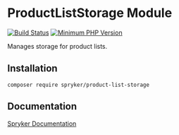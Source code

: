 # ProductListStorage Module
[![Build Status](https://travis-ci.org/spryker/product-list-storage.svg)](https://travis-ci.org/spryker/product-list-storage)
[![Minimum PHP Version](https://img.shields.io/badge/php-%3E%3D%207.3-8892BF.svg)](https://php.net/)

Manages storage for product lists.

## Installation

```
composer require spryker/product-list-storage
```

## Documentation

[Spryker Documentation](https://academy.spryker.com/developing_with_spryker/module_guide/modules.html)
